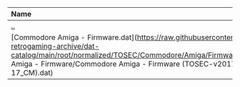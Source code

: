 |Name|Size|
|:---|---:|
|[..](../index.html)|DIR|
|[Commodore Amiga - Firmware.dat](https://raw.githubusercontent.com/open-retrogaming-archive/dat-catalog/main/root/normalized/TOSEC/Commodore/Amiga/Firmware/Commodore Amiga - Firmware/Commodore Amiga - Firmware (TOSEC-v2017-10-17_CM).dat)|47998|
